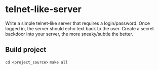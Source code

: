 # telnet-like-server
Write a simple telnet-like server that requires a login/password. Once logged in, the server should echo text back to the user. Create a secret backdoor into your server, the more sneaky/subtle the better.

## Build project
```cd <project_source>```
```make all```
